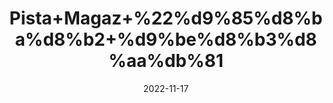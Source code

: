 ---
title: 'Pista+Magaz+%22%d9%85%d8%ba%d8%b2+%d9%be%d8%b3%d8%aa%db%81'
date: '2022-11-17' 
metatag: '' 
inventory: '0' 
draft: false 
# meta description 
shortDescripton: 'Unshelled+Pistachio%22++Pistachios+are+bursting+with+the+fiber%2c+minerals%2c+and+unsaturated+fat+that+can+help+keep+your+blood+sugar%2c+blood+pressure%2c+and+cholesterol+in+check.+Their+fiber+and+protein+can+make+you+feel+fuller+for+longer.+This+fiber+can+also+have+a+positive+effect+on+your+gut+by+aiding+%22good%22+bacteria.'
description: 'Dry+Fruit+%da%88%d8%b1%d8%a7%d8%a6%db%8c+%d9%81%d8%b1%d9%88%d8%aa'
longdescription: ''
tags: ''
brand: ''
subCategory: ''
sellCount: '0'
featured: True
# product Price
price: '1500.0'
# Product Short Description
shortDescription: 'Unshelled+Pistachio%22++Pistachios+are+bursting+with+the+fiber%2c+minerals%2c+and+unsaturated+fat+that+can+help+keep+your+blood+sugar%2c+blood+pressure%2c+and+cholesterol+in+check.+Their+fiber+and+protein+can+make+you+feel+fuller+for+longer.+This+fiber+can+also+have+a+positive+effect+on+your+gut+by+aiding+%22good%22+bacteria.'
productID: '73B6DA7E-082D-ED11-9968-005056B3A416'
type: 'products'
category: 'Dry+Fruit+%da%88%d8%b1%d8%a7%d8%a6%db%8c+%d9%81%d8%b1%d9%88%d8%aa' 
thumnailproduct: 'https://eraconnect.blob.core.windows.net/product-images/aminsaddiquidawakhana/73B6DA7E-082D-ED11-9968-005056B3A416.webp' 
images:
  - image: 'https://eraconnect.blob.core.windows.net/product-images/aminsaddiquidawakhana/73B6DA7E-082D-ED11-9968-005056B3A416.webp'  
Variants:
---